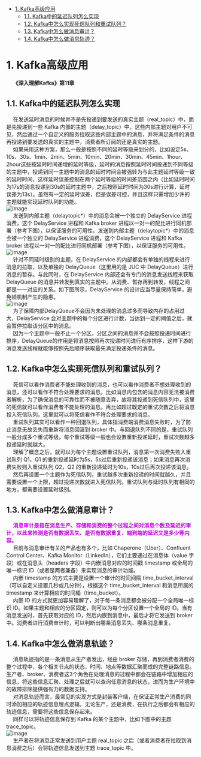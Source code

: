
<!-- TOC -->

- [1. Kafka高级应用](#1-kafka高级应用)
    - [1.1. Kafka中的延迟队列怎么实现](#11-kafka中的延迟队列怎么实现)
    - [1.2. Kafka中怎么实现死信队列和重试队列？](#12-kafka中怎么实现死信队列和重试队列)
    - [1.3. Kafka中怎么做消息审计？](#13-kafka中怎么做消息审计)
    - [1.4. Kafka中怎么做消息轨迹？](#14-kafka中怎么做消息轨迹)

<!-- /TOC -->

# 1. Kafka高级应用  
&emsp; **《深入理解Kafka》第11章**  

## 1.1. Kafka中的延迟队列怎么实现  
&emsp; 在发送延时消息的时候并不是先投递到要发送的真实主题（real_topic）中，而是先投递到一些 Kafka 内部的主题（delay_topic）中，这些内部主题对用户不可见，然后通过一个自定义的服务拉取这些内部主题中的消息，并将满足条件的消息再投递到要发送的真实的主题中，消费者所订阅的还是真实的主题。  
&emsp; 如果采用这种方案，那么一般是按照不同的延时等级来划分的，比如设定5s、10s、30s、1min、2min、5min、10min、20min、30min、45min、1hour、2hour这些按延时时间递增的延时等级，延时的消息按照延时时间投递到不同等级的主题中，投递到同一主题中的消息的延时时间会被强转为与此主题延时等级一致的延时时间，这样延时误差控制在两个延时等级的时间差范围之内（比如延时时间为17s的消息投递到30s的延时主题中，之后按照延时时间为30s进行计算，延时误差为13s）。虽然有一定的延时误差，但是误差可控，并且这样只需增加少许的主题就能实现延时队列的功能。  
![image](http://www.wt1814.com/static/view/images/microService/mq/kafka/kafka-104.png)  
&emsp; 发送到内部主题（delaytopic\*）中的消息会被一个独立的 DelayService 进程消费，这个 DelayService 进程和 Kafka broker 进程以一对一的配比进行同机部署（参考下图），以保证服务的可用性。发送到内部主题（delaytopic\*）中的消息会被一个独立的 DelayService 进程消费，这个 DelayService 进程和 Kafka broker 进程以一对一的配比进行同机部署（参考下图），以保证服务的可用性。  
![image](http://www.wt1814.com/static/view/images/microService/mq/kafka/kafka-105.png)  
&emsp; 针对不同延时级别的主题，在 DelayService 的内部都会有单独的线程来进行消息的拉取，以及单独的 DelayQueue（这里用的是 JUC 中 DelayQueue）进行消息的暂存。与此同时，在 DelayService 内部还会有专门的消息发送线程来获取 DelayQueue 的消息并转发到真实的主题中。从消费、暂存再到转发，线程之间都是一一对应的关系。如下图所示，DelayService 的设计应当尽量保持简单，避免锁机制产生的隐患。  
![image](http://www.wt1814.com/static/view/images/microService/mq/kafka/kafka-106.png)  
&emsp; 为了保障内部DelayQueue不会因为未处理的消息过多而导致内存的占用过大，DelayService 会对主题中的每个分区进行计数，当达到一定的阈值之后，就会暂停拉取该分区中的消息。  
&emsp; 因为一个主题中一般不止一个分区，分区之间的消息并不会按照投递时间进行排序，DelayQueue的作用是将消息按照再次投递时间进行有序排序，这样下游的消息发送线程就能够按照先后顺序获取最先满足投递条件的消息。  

## 1.2. Kafka中怎么实现死信队列和重试队列？  
&emsp; 死信可以看作消费者不能处理收到的消息，也可以看作消费者不想处理收到的消息，还可以看作不符合处理要求的消息。比如消息内包含的消息内容无法被消费者解析，为了确保消息的可靠性而不被随意丢弃，故将其投递到死信队列中，这里的死信就可以看作消费者不能处理的消息。再比如超过既定的重试次数之后将消息投入死信队列，这里就可以将死信看作不符合处理要求的消息。  
&emsp; 重试队列其实可以看作一种回退队列，具体指消费端消费消息失败时，为了防止消息无故丢失而重新将消息回滚到 broker 中。与回退队列不同的是，重试队列一般分成多个重试等级，每个重试等级一般也会设置重新投递延时，重试次数越多投递延时就越大。  
&emsp; 理解了概念之后，就可以为每个主题设置重试队列，消息第一次消费失败入重试队列 Q1，Q1 的重新投递延时为5s，5s过后重新投递该消息；如果消息再次消费失败则入重试队列 Q2，Q2 的重新投递延时为10s，10s过后再次投递该消息。  
&emsp; 然后再设置一个主题作为死信队列，重试越多次重新投递的时间就越久，并且需要设置一个上限，超过投递次数就进入死信队列。重试队列与延时队列有相同的地方，都需要设置延时级别。  

## 1.3. Kafka中怎么做消息审计？
&emsp; **<font color = "clime">消息审计是指在消息生产、存储和消费的整个过程之间对消息个数及延迟的审计，以此来检测是否有数据丢失、是否有数据重复、端到端的延迟又是多少等内容。</font>**  
&emsp; 目前与消息审计有关的产品也有多个，比如 Chaperone（Uber）、Confluent Control Center、Kafka Monitor（LinkedIn），它们主要通过在消息体（value 字段）或在消息头（headers 字段）中内嵌消息对应的时间戳 timestamp 或全局的唯一标识 ID（或者是两者兼备）来实现消息的审计功能。  
&emsp; 内嵌 timestamp 的方式主要是设置一个审计的时间间隔 time_bucket_interval（可以自定义设置几秒或几分钟），根据这个 time_bucket_interval 和消息所属的 timestamp 来计算相应的时间桶（time_bucket）。  
&emsp; 内嵌 ID 的方式就更加容易理解了，对于每一条消息都会被分配一个全局唯一标识 ID。如果主题和相应的分区固定，则可以为每个分区设置一个全局的 ID。当有消息发送时，首先获取对应的 ID，然后内嵌到消息中，最后才将它发送到 broker 中。消费者进行消费审计时，可以判断出哪条消息丢失、哪条消息重复。  

## 1.4. Kafka中怎么做消息轨迹？
&emsp; 消息轨迹指的是一条消息从生产者发出，经由 broker 存储，再到消费者消费的整个过程中，各个相关节点的状态、时间、地点等数据汇聚而成的完整链路信息。生产者、broker、消费者这3个角色在处理消息的过程中都会在链路中增加相应的信息，将这些信息汇聚、处理之后就可以查询任意消息的状态，进而为生产环境中的故障排除提供强有力的数据支持。  
&emsp; 对消息轨迹而言，最常见的实现方式是封装客户端，在保证正常生产消费的同时添加相应的轨迹信息埋点逻辑。无论生产，还是消费，在执行之后都会有相应的轨迹信息，需要将这些信息保存起来。  
&emsp; 同样可以将轨迹信息保存到 Kafka 的某个主题中，比如下图中的主题 trace_topic。  
![image](http://www.wt1814.com/static/view/images/microService/mq/kafka/kafka-107.png)  
&emsp; 生产者在将消息正常发送到用户主题 real_topic 之后（或者消费者在拉取到消息消费之后）会将轨迹信息发送到主题 trace_topic 中。  